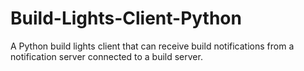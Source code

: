 Build-Lights-Client-Python
==========================

A Python build lights client that can receive build notifications from a notification server connected to a build server. 
